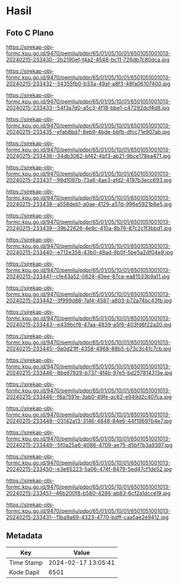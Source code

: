 # Hasil

## Foto C Plano

https://sirekap-obj-formc.kpu.go.id/9470/pemilu/pdpr/65/01/05/10/01/6501051001013-20240215-233430--2b2190ef-f4a2-4548-bc11-726db7c80dca.jpg

https://sirekap-obj-formc.kpu.go.id/9470/pemilu/pdpr/65/01/05/10/01/6501051001013-20240215-233432--34355fb0-b33a-49af-a8f3-48fa06107400.jpg

https://sirekap-obj-formc.kpu.go.id/9470/pemilu/pdpr/65/01/05/10/01/6501051001013-20240215-233433--54f3a7d0-a5c3-4f18-bbe1-c47292dcf4d8.jpg

https://sirekap-obj-formc.kpu.go.id/9470/pemilu/pdpr/65/01/05/10/01/6501051001013-20240215-233435--efab8bd7-8eb9-4bde-bbfb-dfcc71e907ab.jpg

https://sirekap-obj-formc.kpu.go.id/9470/pemilu/pdpr/65/01/05/10/01/6501051001013-20240215-233436--34db3062-bf42-4bf3-ab21-9bce178ea471.jpg

https://sirekap-obj-formc.kpu.go.id/9470/pemilu/pdpr/65/01/05/10/01/6501051001013-20240215-233437--99d1097b-73a6-4ae3-afd2-4197b3ecc693.jpg

https://sirekap-obj-formc.kpu.go.id/9470/pemilu/pdpr/65/01/05/10/01/6501051001013-20240215-233438--a558deb1-a0ae-4129-a57d-996e5921b6e5.jpg

https://sirekap-obj-formc.kpu.go.id/9470/pemilu/pdpr/65/01/05/10/01/6501051001013-20240215-233439--39b22626-4e9c-410a-8b76-87c2c1f3bbd1.jpg

https://sirekap-obj-formc.kpu.go.id/9470/pemilu/pdpr/65/01/05/10/01/6501051001013-20240215-233440--e712e358-43b0-48ad-8b0f-5be5a2df04e9.jpg

https://sirekap-obj-formc.kpu.go.id/9470/pemilu/pdpr/65/01/05/10/01/6501051001013-20240215-233441--cfe43a52-0628-40ee-87ca-ea81533b9a11.jpg

https://sirekap-obj-formc.kpu.go.id/9470/pemilu/pdpr/65/01/05/10/01/6501051001013-20240215-233442--3f999d88-7af4-4587-a803-b72a74bc43fb.jpg

https://sirekap-obj-formc.kpu.go.id/9470/pemilu/pdpr/65/01/05/10/01/6501051001013-20240215-233443--e439bcf8-47aa-4839-a5f6-403fd6f22a20.jpg

https://sirekap-obj-formc.kpu.go.id/9470/pemilu/pdpr/65/01/05/10/01/6501051001013-20240215-233445--9a0d21ff-4358-4968-88b5-b73c3c41c7cb.jpg

https://sirekap-obj-formc.kpu.go.id/9470/pemilu/pdpr/65/01/05/10/01/6501051001013-20240215-233446--8be67829-b737-4f4b-97e5-bd257814313e.jpg

https://sirekap-obj-formc.kpu.go.id/9470/pemilu/pdpr/65/01/05/10/01/6501051001013-20240215-233446--f8a7591e-3ab0-49fe-ac62-e949d2c407ca.jpg

https://sirekap-obj-formc.kpu.go.id/9470/pemilu/pdpr/65/01/05/10/01/6501051001013-20240215-233448--03142a13-3146-4848-84e6-44f19697b4e7.jpg

https://sirekap-obj-formc.kpu.go.id/9470/pemilu/pdpr/65/01/05/10/01/6501051001013-20240215-233449--5f0a25a6-4086-4709-ae75-d5bf7b3a9397.jpg

https://sirekap-obj-formc.kpu.go.id/9470/pemilu/pdpr/65/01/05/10/01/6501051001013-20240215-233450--e3e65223-5a06-474f-8479-5ed47cf1de52.jpg

https://sirekap-obj-formc.kpu.go.id/9470/pemilu/pdpr/65/01/05/10/01/6501051001013-20240215-233451--46b200f8-b580-4286-ab83-6cf2a1dcce19.jpg

https://sirekap-obj-formc.kpu.go.id/9470/pemilu/pdpr/65/01/05/10/01/6501051001013-20240215-233431--11ba9a69-4323-4770-bdff-caa5ae2e9412.jpg


## Metadata

| Key        | Value               |
| ---------- | ------------------- |
| Time Stamp | 2024-02-17 13:05:41 |
| Kode Dapil | 6501                |



